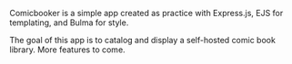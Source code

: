 Comicbooker is a simple app created as practice with Express.js, EJS for templating, and Bulma for style. 

The goal of this app is to catalog and display a self-hosted comic book library. More features to come. 

